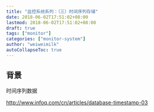 ```yaml
---
title: "监控系统系列：（三）时间序列存储"
date: 2018-06-02T17:51:02+08:00
lastmod: 2018-06-02T17:51:02+08:00
draft: true
tags: ["monitor"]
categories: ["monitor-system"]
author: "weiweimilk"
autoCollapseToc: true
---
```



## 背景
时间序列数据


http://www.infoq.com/cn/articles/database-timestamp-03
